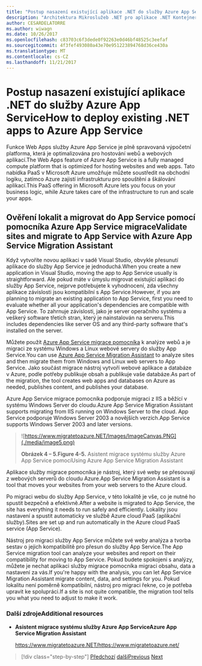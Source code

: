 ```yaml
---
title: "Postup nasazení existující aplikace .NET do služby Azure App Service"
description: "Architektura Mikroslužeb .NET pro aplikace .NET Kontejnerizované | Postup nasazení existující aplikace .NET do služby Azure App Service"
author: CESARDELATORRE
ms.author: wiwagn
ms.date: 10/26/2017
ms.openlocfilehash: c83703c6f3dede0f92263e0d46bf48525c3eefaf
ms.sourcegitcommit: 4f3fef493080a43e70e951223894768d36ce430a
ms.translationtype: MT
ms.contentlocale: cs-CZ
ms.lasthandoff: 11/21/2017
---
```

# <a name="how-to-deploy-existing-net-apps-to-azure-app-service"></a><span data-ttu-id="e7900-103">Postup nasazení existující aplikace .NET do služby Azure App Service</span><span class="sxs-lookup"><span data-stu-id="e7900-103">How to deploy existing .NET apps to Azure App Service</span></span> 

<span data-ttu-id="e7900-104">Funkce Web Apps služby Azure App Service je plně spravovaná výpočetní platforma, která je optimalizována pro hostování webů a webových aplikací.</span><span class="sxs-lookup"><span data-stu-id="e7900-104">The Web Apps feature of Azure App Service is a fully managed compute platform that is optimized for hosting websites and web apps.</span></span> <span data-ttu-id="e7900-105">Tato nabídka PaaS v Microsoft Azure umožňuje můžete soustředit na obchodní logiku, zatímco Azure zajistí infrastrukturu pro spouštění a škálování aplikací.</span><span class="sxs-lookup"><span data-stu-id="e7900-105">This PaaS offering in Microsoft Azure lets you focus on your business logic, while Azure takes care of the infrastructure to run and scale your apps.</span></span>

## <a name="validate-sites-and-migrate-to-app-service-with-azure-app-service-migration-assistant"></a><span data-ttu-id="e7900-106">Ověření lokalit a migrovat do App Service pomocí pomocníka Azure App Service migrace</span><span class="sxs-lookup"><span data-stu-id="e7900-106">Validate sites and migrate to App Service with Azure App Service Migration Assistant</span></span>

<span data-ttu-id="e7900-107">Když vytvoříte novou aplikaci v sadě Visual Studio, obvykle přesunutí aplikace do služby App Service je jednoduchá.</span><span class="sxs-lookup"><span data-stu-id="e7900-107">When you create a new application in Visual Studio, moving the app to App Service usually is straightforward.</span></span> <span data-ttu-id="e7900-108">Ale pokud máte v úmyslu migrovat existující aplikaci do služby App Service, nejprve potřebujete k vyhodnocení, zda všechny aplikace závislosti jsou kompatibilní s App Service.</span><span class="sxs-lookup"><span data-stu-id="e7900-108">However, if you are planning to migrate an existing application to App Service, first you need to evaluate whether all your application's dependencies are compatible with App Service.</span></span> <span data-ttu-id="e7900-109">To zahrnuje závislosti, jako je server operačního systému a veškerý software třetích stran, který je nainstalován na serveru.</span><span class="sxs-lookup"><span data-stu-id="e7900-109">This includes dependencies like server OS and any third-party software that's installed on the server.</span></span>

<span data-ttu-id="e7900-110">Můžete použít [Azure App Service migrace pomocníka](https://www.migratetoazure.net/) k analýze webů a je migraci ze systému Windows a Linux webové servery do služby App Service.</span><span class="sxs-lookup"><span data-stu-id="e7900-110">You can use [Azure App Service Migration Assistant](https://www.migratetoazure.net/) to analyze sites and then migrate them from Windows and Linux web servers to App Service.</span></span> <span data-ttu-id="e7900-111">Jako součást migrace nástroj vytvoří webové aplikace a databáze v Azure, podle potřeby publikuje obsah a publikuje vaše databáze.</span><span class="sxs-lookup"><span data-stu-id="e7900-111">As part of the migration, the tool creates web apps and databases on Azure as needed, publishes content, and publishes your database.</span></span>

<span data-ttu-id="e7900-112">Azure App Service migrace pomocníka podporuje migraci z IIS a běžící v systému Windows Server do cloudu.</span><span class="sxs-lookup"><span data-stu-id="e7900-112">Azure App Service Migration Assistant supports migrating from IIS running on Windows Server to the cloud.</span></span> <span data-ttu-id="e7900-113">App Service podporuje Windows Server 2003 a novějších verzích.</span><span class="sxs-lookup"><span data-stu-id="e7900-113">App Service supports Windows Server 2003 and later versions.</span></span>

> ![https://www.migratetoazure.NET/Images/ImageCanvas.PNG](./media/image5.png)
>
> <span data-ttu-id="e7900-115">**Obrázek 4 – 5.**</span><span class="sxs-lookup"><span data-stu-id="e7900-115">**Figure 4-5.**</span></span> <span data-ttu-id="e7900-116">Asistent migrace systému služby Azure App Service pomocí</span><span class="sxs-lookup"><span data-stu-id="e7900-116">Using Azure App Service Migration Assistant</span></span>

<span data-ttu-id="e7900-117">Aplikace služby migrace pomocníka je nástroj, který své weby se přesouvají z webových serverů do cloudu Azure.</span><span class="sxs-lookup"><span data-stu-id="e7900-117">App Service Migration Assistant is a tool that moves your websites from your web servers to the Azure cloud.</span></span>

<span data-ttu-id="e7900-118">Po migraci webu do služby App Service, v této lokalitě je vše, co je nutné ho spustit bezpečně a efektivně.</span><span class="sxs-lookup"><span data-stu-id="e7900-118">After a website is migrated to App Service, the site has everything it needs to run safely and efficiently.</span></span> <span data-ttu-id="e7900-119">Lokality jsou nastavení a spustit automaticky ve službě Azure cloud PaaS (aplikační služby).</span><span class="sxs-lookup"><span data-stu-id="e7900-119">Sites are set up and run automatically in the Azure cloud PaaS service (App Service).</span></span>

<span data-ttu-id="e7900-120">Nástroj pro migraci služby App Service můžete své weby analýza a tvorba sestav o jejich kompatibilitě pro přesun do služby App Service.</span><span class="sxs-lookup"><span data-stu-id="e7900-120">The App Service migration tool can analyze your websites and report on their compatibility for moving to App Service.</span></span> <span data-ttu-id="e7900-121">Pokud budete spokojeni s analýzy, můžete je nechat aplikaci služby migrace pomocníka migraci obsahu, data a nastavení za vás.</span><span class="sxs-lookup"><span data-stu-id="e7900-121">If you're happy with the analysis, you can let App Service Migration Assistant migrate content, data, and settings for you.</span></span> <span data-ttu-id="e7900-122">Pokud lokalitu není poměrně kompatibilní, nástroj pro migraci řekne, co je potřeba upravit ke spolupráci.</span><span class="sxs-lookup"><span data-stu-id="e7900-122">If a site is not quite compatible, the migration tool tells you what you need to adjust to make it work.</span></span>

### <a name="additional-resources"></a><span data-ttu-id="e7900-123">Další zdroje</span><span class="sxs-lookup"><span data-stu-id="e7900-123">Additional resources</span></span>

-   <span data-ttu-id="e7900-124">**Asistent migrace systému služby Azure App Service**</span><span class="sxs-lookup"><span data-stu-id="e7900-124">**Azure App Service Migration Assistant**</span></span>

    [<span data-ttu-id="e7900-125">https://www.migratetoazure.NET/</span><span class="sxs-lookup"><span data-stu-id="e7900-125">https://www.migratetoazure.net/</span></span>](https://www.migratetoazure.net/)

>[!div class="step-by-step"]
<span data-ttu-id="e7900-126">[Předchozí](what-about-cloud-optimized-applications.md)
[další](deploy-existing-net-apps-as-windows-containers.md)</span><span class="sxs-lookup"><span data-stu-id="e7900-126">[Previous](what-about-cloud-optimized-applications.md)
[Next](deploy-existing-net-apps-as-windows-containers.md)</span></span>
